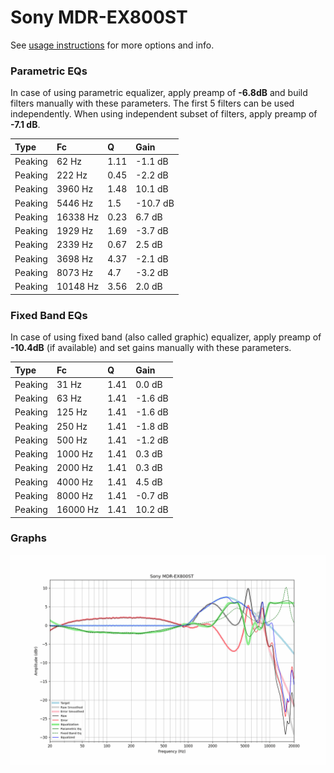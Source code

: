 # Sony MDR-EX800ST
See [usage instructions](https://github.com/jaakkopasanen/AutoEq#usage) for more options and info.

### Parametric EQs
In case of using parametric equalizer, apply preamp of **-6.8dB** and build filters manually
with these parameters. The first 5 filters can be used independently.
When using independent subset of filters, apply preamp of **-7.1 dB**.

| Type    | Fc       |    Q | Gain     |
|:--------|:---------|:-----|:---------|
| Peaking | 62 Hz    | 1.11 | -1.1 dB  |
| Peaking | 222 Hz   | 0.45 | -2.2 dB  |
| Peaking | 3960 Hz  | 1.48 | 10.1 dB  |
| Peaking | 5446 Hz  | 1.5  | -10.7 dB |
| Peaking | 16338 Hz | 0.23 | 6.7 dB   |
| Peaking | 1929 Hz  | 1.69 | -3.7 dB  |
| Peaking | 2339 Hz  | 0.67 | 2.5 dB   |
| Peaking | 3698 Hz  | 4.37 | -2.1 dB  |
| Peaking | 8073 Hz  | 4.7  | -3.2 dB  |
| Peaking | 10148 Hz | 3.56 | 2.0 dB   |

### Fixed Band EQs
In case of using fixed band (also called graphic) equalizer, apply preamp of **-10.4dB**
(if available) and set gains manually with these parameters.

| Type    | Fc       |    Q | Gain    |
|:--------|:---------|:-----|:--------|
| Peaking | 31 Hz    | 1.41 | 0.0 dB  |
| Peaking | 63 Hz    | 1.41 | -1.6 dB |
| Peaking | 125 Hz   | 1.41 | -1.6 dB |
| Peaking | 250 Hz   | 1.41 | -1.8 dB |
| Peaking | 500 Hz   | 1.41 | -1.2 dB |
| Peaking | 1000 Hz  | 1.41 | 0.3 dB  |
| Peaking | 2000 Hz  | 1.41 | 0.3 dB  |
| Peaking | 4000 Hz  | 1.41 | 4.5 dB  |
| Peaking | 8000 Hz  | 1.41 | -0.7 dB |
| Peaking | 16000 Hz | 1.41 | 10.2 dB |

### Graphs
![](./Sony%20MDR-EX800ST.png)